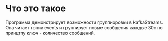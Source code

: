 # Что это такое 

Программа демонстрирует возможности группиоровки в kafkaStreams. 
Она читает топик events и группирует новые сообщения каждые 30с по принцтпу ключ - количество сообщений.
